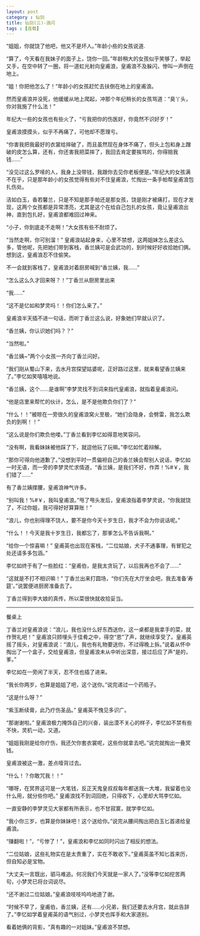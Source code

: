 ```yaml
---
layout: post
category : 仙剑
title: 仙剑(三)-浪闪
tags : [连载]
---
```



“姐姐，你就饶了他吧，他又不是坏人。”年龄小些的女孩说道.

 

“算了，今天看在我妹子的面子上，饶你一回。”年龄稍大的女孩似乎笑够了，举起又手，在空中转了一圈，将一道虹光射向皇甫浪，皇甫浪不及躲闪，惨叫一声倒在地上。

 

“姐！你把他怎么了！”年龄小的女孩赶忙去扶倒在地上的皇甫浪。

 

然而皇甫浪并没死，他缓缓从地上爬起，冲那个年纪稍长的女孩骂道：“臭丫头，你对我施了什么法！”

 

年纪大一些的女孩也有些火了，“亏我把你的伤医好，你竟然不识好歹！”

 

皇甫浪摸摸头，似乎不再痛了，可他却不愿理亏。

 

“你害我把我最好的衣裳给摔破了，而且虽然现在身体不痛了，但头上包和身上蹭破的皮怎么算，还有，你还害我把菜摔了，我回去肯定要挨骂的，你得赔我钱……”

 

“没见过这么罗嗦的人，我身上没带钱，我跟你去见你老板便是。”年纪大的女孩满不在乎，只是那年龄小的女孩觉得有些对不住皇甫浪，忙掏出一条手帕帮皇甫浪包扎伤处。

 

洁如白玉，香若馨兰，只是不知是那手帕还是那女孩，饶是刚才被痛打，现在才发现，这两个女孩都是异常漂亮，尤其是这个在给自己包扎的女孩，竟让皇甫浪出神，直到包扎好，皇甫浪都难回过神来。

 

“小子，你到底走不走啊！”大女孩有些不耐烦了。

 

“当然走啊，你可别溜！” 皇甫浪站起身来，心里不禁想，这两姐妹怎么差这么多，管他呢，先把她们带到客栈，香兰姨可是会武功的，到时候好好收拾她们俩。想到这，皇甫浪忍不住偷笑。

 

不一会就到客栈了，皇甫浪对着厨房喊到“香兰姨，我……”

 

“怎么这么久才回来呀？！”丁香兰从厨房里出来

“我……”

“这不是忆如和梦灵吗！！你们怎么来了。”

 

皇甫浪半天插不进一句话，而听丁香兰这么说，好象她们早就认识了。

 

“香兰姨，你认识她们吗？？”

“当然啦。”

“香兰姨~”两个小女孩一齐向丁香兰问好。

“我们刚从蜀山下来，去水月宫探望姑婆呢，正好路过这里，就来看望香兰姨来了。”李忆如笑嘻嘻地说。

“香兰姨，这个……是谁啊”李梦灵找不到词来指代皇甫浪，就指着皇甫浪问。

“他是店里来帮忙的伙计，怎么，是不是他欺负你们了？”

“什么！！”被晾在一旁很久的皇甫浪窝火至极，“她们会隐身，会劈雷，我怎么欺负的到啊！！”

“这么说是你们欺负他喽。”丁香兰看到李忆如得意地笑容问。

“没有啊，我看妹妹被他踩了下，就逗他玩了玩嘛。”李忆如忙着辩解。

“那你可得向他道歉了。”没想到平时一贯偏袒自己的香兰姨会帮别人说话，李忆如一时无语，而一旁的李梦灵忙求情道，“香兰姨，是我们不好，作弄！%#￥，我们错了……”

 

有了香兰姨撑腰，皇甫浪神气许多。

“别叫我！%#￥，我叫皇甫浪。”甩了甩头发后，皇甫浪指着李梦灵说，“你我就饶了，不过你姐，我可得好好算算账！”

“浪儿，你也别得理不饶人，要不是你今天十岁生日，我才不会为你说话呢。”

“什么！！今天是我十岁生日，我都忘了，那爹怎么不告诉我啊。”

“给你一个惊喜嘛！” 皇甫英也出现在客栈，“二位姑娘，犬子不通事理，有冒犯之处还请多多包涵。”

 

李忆如终于有了一些脸红：“皇甫伯，是我太贪玩了，以后我再也不会了……”

 

“这就是不打不相识嘛！” 丁香兰出来打圆场，“你们先在大厅坐会吧，我去准备‘寿筵’。”说罢便进厨房准备去了。

丁香兰得到李大娘的真传，所以菜很快就收拾妥当。

 
---
餐桌上

 

丁香兰对皇甫浪说：“浪儿，我也没什么好东西送你，这一桌都是我拿手的菜，就作贺礼吧！” 皇甫浪只顾埋头于佳肴之中，得空“恩”了声，就继续享受了。皇甫英摇了摇头，对皇甫浪说：“浪儿，我也有礼物要送你，不过得晚上拆。”说着从怀中掏出了一个盒子，交给皇甫浪，但皇甫浪未从中听出深意，接过后应了声“是的，爹。”

 

李忆如在一旁闲了半天，忍不住也插了进来。

 

“我长你两岁，也算是姐姐了吧，这个送你。”说完递过一个药瓶子。

“这是什么呀？”

“紫玉断续膏，此乃疗伤圣品。” 皇甫英不愧见多识广。

“那谢谢啦。” 皇甫浪极力掩饰自己的兴奋，装出漠不关心的样子，李忆如不禁有些不快，灵机一动，又道。

“姐姐我刚是给你疗伤，我还欠你套衣裳呢，这些你就拿去吧。”说完就掏出一叠冥钱。

皇甫浪被这一激，差点噎背过去。

“什么！？你敢咒我！！”

“哪呀，在冥界这可是一大笔钱，反正天鬼皇叔叔每年都送我一大堆，我留着也没什么用，就分些你吧。” 皇甫浪找不到词回绝，只得收下，心里却大骂李忆如。

一直安静的李梦灵见大家都有所表示，也不甘寂寞，就学李忆如。

“我小你三岁，也算是你妹妹吧！这个送给你。”说完从腰间掏出把白玉匕首递给皇甫浪。

“赚翻啦！”，“亏惨了！”，皇甫浪和李忆如同时闪出了相反的想法。

“二位姑娘，这些礼物实在是太贵重了，实在不敢收下。”皇甫英虽不知匕首来历，但自知必是宝物。

“大丈夫一言既出，驷马难追。何况我们今天就是一家人了。”没等李忆如挖苦两句，小梦灵已将台词说尽。

“还不谢过二位姑娘。”皇甫浪吱吱呜呜地道了谢。

“时候不早了，皇甫伯，香兰姨，还有……小兄弟，我们还要去水月宫，就此告辞了。”李忆如学着皇甫英的语气别过，小梦灵也挥手和大家道别。

看着她俩的背影，“真有趣的一对姐妹。”皇甫浪不禁想。

